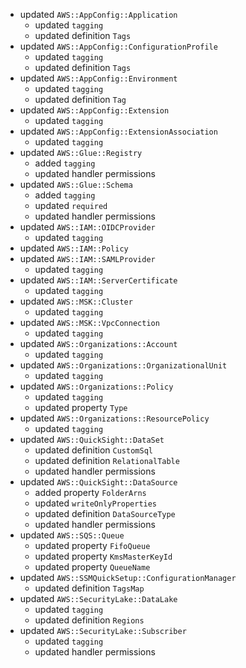 - updated `AWS::AppConfig::Application`
  - updated `tagging`
  - updated definition `Tags`
- updated `AWS::AppConfig::ConfigurationProfile`
  - updated `tagging`
  - updated definition `Tags`
- updated `AWS::AppConfig::Environment`
  - updated `tagging`
  - updated definition `Tag`
- updated `AWS::AppConfig::Extension`
  - updated `tagging`
- updated `AWS::AppConfig::ExtensionAssociation`
  - updated `tagging`
- updated `AWS::Glue::Registry`
  - added `tagging`
  - updated handler permissions
- updated `AWS::Glue::Schema`
  - added `tagging`
  - updated `required`
  - updated handler permissions
- updated `AWS::IAM::OIDCProvider`
  - updated `tagging`
- updated `AWS::IAM::Policy`
- updated `AWS::IAM::SAMLProvider`
  - updated `tagging`
- updated `AWS::IAM::ServerCertificate`
  - updated `tagging`
- updated `AWS::MSK::Cluster`
  - updated `tagging`
- updated `AWS::MSK::VpcConnection`
  - updated `tagging`
- updated `AWS::Organizations::Account`
  - updated `tagging`
- updated `AWS::Organizations::OrganizationalUnit`
  - updated `tagging`
- updated `AWS::Organizations::Policy`
  - updated `tagging`
  - updated property `Type`
- updated `AWS::Organizations::ResourcePolicy`
  - updated `tagging`
- updated `AWS::QuickSight::DataSet`
  - updated definition `CustomSql`
  - updated definition `RelationalTable`
  - updated handler permissions
- updated `AWS::QuickSight::DataSource`
  - added property `FolderArns`
  - updated `writeOnlyProperties`
  - updated definition `DataSourceType`
  - updated handler permissions
- updated `AWS::SQS::Queue`
  - updated property `FifoQueue`
  - updated property `KmsMasterKeyId`
  - updated property `QueueName`
- updated `AWS::SSMQuickSetup::ConfigurationManager`
  - updated definition `TagsMap`
- updated `AWS::SecurityLake::DataLake`
  - updated `tagging`
  - updated definition `Regions`
- updated `AWS::SecurityLake::Subscriber`
  - updated `tagging`
  - updated handler permissions
